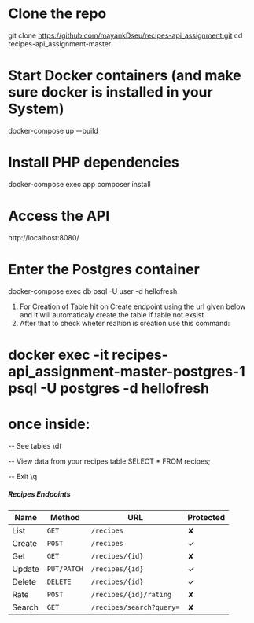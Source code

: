 # Clone the repo
git clone https://github.com/mayankDseu/recipes-api_assignment.git
cd recipes-api_assignment-master

# Start Docker containers (and make sure docker is installed in your System)
docker-compose up --build

# Install PHP dependencies
docker-compose exec app composer install

# Access the API
http://localhost:8080/

# Enter the Postgres container
docker-compose exec db psql -U user -d hellofresh

1. For Creation of Table hit on Create endpoint using the url given below and it will automaticaly create the table if table not exsist.
2. After that to check wheter realtion is creation use this command:
#  docker exec -it recipes-api_assignment-master-postgres-1 psql -U postgres -d hellofresh

# once inside:
-- See tables
\dt

-- View data from your recipes table 
SELECT * FROM recipes;

-- Exit
\q


##### Recipes Endpoints

| Name   | Method      | URL                    | Protected |
| ---    | ---         | ---                    | ---       |
| List   | `GET`       | `/recipes`             | ✘         |
| Create | `POST`      | `/recipes`             | ✓         |
| Get    | `GET`       | `/recipes/{id}`        | ✘         |
| Update | `PUT/PATCH` | `/recipes/{id}`        | ✓         |
| Delete | `DELETE`    | `/recipes/{id}`        | ✓         |
| Rate   | `POST`      | `/recipes/{id}/rating` | ✘         |
| Search | `GET`       |`/recipes/search?query=` | ✘        |